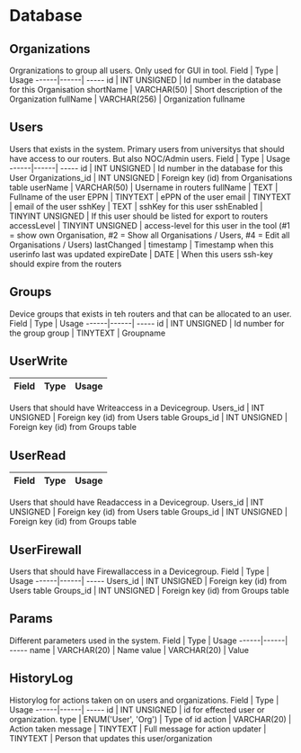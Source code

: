 # Database

## Organizations
Orgranizations to group all users. Only used for GUI in tool.
Field | Type | Usage
------|------| -----
id | INT UNSIGNED | Id number in the database for this Organisation
shortName | VARCHAR(50) | Short description of the Organization
fullName | VARCHAR(256) | Organization fullname

## Users
Users that exists in the system. Primary users from universitys that should have access to our routers. But also NOC/Admin users.
Field | Type | Usage
------|------| -----
id | INT UNSIGNED | Id number in the database for this User
Organizations_id | INT UNSIGNED | Foreign key (id) from Organisations table
userName | VARCHAR(50) | Username in routers
fullName | TEXT | Fullname of the user
EPPN | TINYTEXT | ePPN of the user
email | TINYTEXT | email of the user
sshKey | TEXT | sshKey for this user
sshEnabled | TINYINT UNSIGNED | If this user should be listed for export to routers
accessLevel | TINYINT UNSIGNED |  access-level for this user in the tool (#1 = show own Organisation, #2 = Show all Organisations / Users, #4 = Edit all Organisations / Users)
lastChanged | timestamp | Timestamp when this userinfo last was updated
expireDate | DATE | When this users ssh-key should expire from the routers

## Groups
Device groups that exists in teh routers and that can be allocated to an user.
Field | Type | Usage
------|------| -----
id | INT UNSIGNED | Id number for the group
group | TINYTEXT | Groupname

## UserWrite
Field | Type | Usage
------|------| -----
Users that should have Writeaccess in a Devicegroup.
Users_id | INT UNSIGNED | Foreign key (id) from Users table
Groups_id | INT UNSIGNED | Foreign key (id) from Groups table

## UserRead
Field | Type | Usage
------|------| -----
Users that should have Readaccess in a Devicegroup.
Users_id | INT UNSIGNED | Foreign key (id) from Users table
Groups_id | INT UNSIGNED | Foreign key (id) from Groups table

## UserFirewall
Users that should have Firewallaccess in a Devicegroup.
Field | Type | Usage
------|------| -----
Users_id | INT UNSIGNED | Foreign key (id) from Users table
Groups_id | INT UNSIGNED | Foreign key (id) from Groups table

## Params
Different parameters used in the system.
Field | Type | Usage
------|------| -----
name | VARCHAR(20) | Name
value | VARCHAR(20) | Value

## HistoryLog
Historylog for actions taken on on users and organizations.
Field | Type | Usage
------|------| -----
id | INT UNSIGNED | id for effected user or organization.
type | ENUM('User', 'Org') | Type of id
action | VARCHAR(20) | Action taken
message | TINYTEXT | Full message for action
updater | TINYTEXT | Person that updates this user/organization
